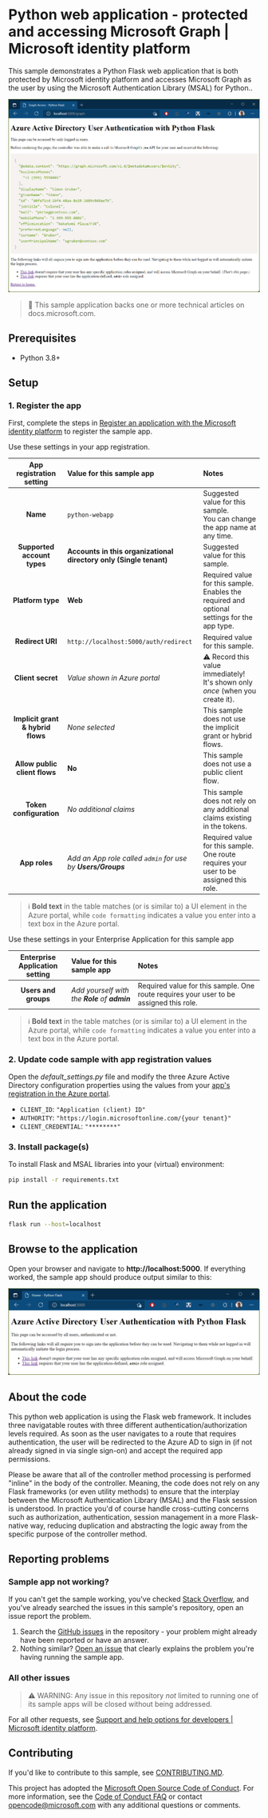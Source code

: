 <!-- Keeping yaml frontmatter commented out for now
---
# Metadata required by https://docs.microsoft.com/samples/browse/
# Metadata properties: https://review.docs.microsoft.com/help/contribute/samples/process/onboarding?branch=main#add-metadata-to-readme
languages:
- python
page_type: sample
name: "Python web application written in Flask that both protects its own endpoints and accesses Microsoft Graph"
description: "This Python web application protects various routes and contacts Microsoft Graph on behalf of the user. The code in this sample is used by one or more articles on docs.microsoft.com."
products:
- azure
- azure-active-directory
- ms-graph
urlFragment: ms-identity-docs-code-webapp-python
---
-->

# Python web application - protected and accessing Microsoft Graph | Microsoft identity platform

<!-- Build badges here
![Build passing.](https://img.shields.io/badge/build-passing-brightgreen.svg) ![Code coverage.](https://img.shields.io/badge/coverage-100%25-brightgreen.svg) ![License.](https://img.shields.io/badge/license-MIT-green.svg)
-->

This sample demonstrates a Python Flask web application that is both protected by Microsoft identity platform and accesses Microsoft Graph as the user by using the Microsoft Authentication Library (MSAL) for Python..

![A browser screenshot on a page showing a response from Microsoft Graph](./app.png)

> :page_with_curl: This sample application backs one or more technical articles on docs.microsoft.com. <!-- TODO: Link to first tutorial in series when published. -->

## Prerequisites

- Python 3.8+

## Setup

### 1. Register the app

First, complete the steps in [Register an application with the Microsoft identity platform](https://docs.microsoft.com/azure/active-directory/develop/quickstart-register-app) to register the sample app.

Use these settings in your app registration.

| App registration <br/> setting | Value for this sample app                                                  | Notes                                                                                              |
|:----------------------------:|:-----------------------------------------------------------------------------|:---------------------------------------------------------------------------------------------------|
| **Name**                     | `python-webapp`                                                              | Suggested value for this sample. <br/> You can change the app name at any time.                    |
| **Supported account types**  | **Accounts in this organizational directory only (Single tenant)**           | Suggested value for this sample.                                                                   |
| **Platform type**            | **Web**                                                                      | Required value for this sample. <br/> Enables the required and optional settings for the app type. |
| **Redirect URI**             | `http://localhost:5000/auth/redirect`                                        | Required value for this sample.                                                                    |
| **Client secret**            | _Value shown in Azure portal_                                                | :warning: Record this value immediately! <br/> It's shown only _once_ (when you create it).        |
| **Implicit grant & hybrid flows** | _None selected_                                                         | This sample does not use the implicit grant or hybrid flows.                                       |
| **Allow public client flows** | **No**                                                                      | This sample does not use a public client flow.                                                     |
| **Token configuration**      | _No additional claims_                                                       | This sample does not rely on any additional claims existing in the tokens.                         |
| **App roles**                | _Add an App role called `admin` for use by **Users/Groups**_                 | Required value for this sample. <bn /> One route requires your user to be assigned this role.      |

> :information_source: **Bold text** in the table matches (or is similar to) a UI element in the Azure portal, while `code formatting` indicates a value you enter into a text box in the Azure portal.

Use these settings in your Enterprise Application for this sample app

| Enterprise Application <br/> setting | Value for this sample app                                            | Notes                                                                                              |
|:------------------------------------:|:---------------------------------------------------------------------|:---------------------------------------------------------------------------------------------------|
| **Users and groups**                 | _Add yourself with the **Role** of **admin**_                        | Required value for this sample. <bn /> One route requires your user to be assigned this role.      |

> :information_source: **Bold text** in the table matches (or is similar to) a UI element in the Azure portal, while `code formatting` indicates a value you enter into a text box in the Azure portal.

### 2. Update code sample with app registration values

Open the _default\_settings.py_ file and modify the three Azure Active Directory configuration properties using the values from your [app's registration in the Azure portal](https://docs.microsoft.com/azure/active-directory/develop/quickstart-register-app).

- `CLIENT_ID`: `"Application (client) ID"`
- `AUTHORITY`: `"https://login.microsoftonline.com/{your tenant}"`
- `CLIENT_CREDENTIAL`: `"********"`

### 3. Install package(s)

To install Flask and MSAL libraries into your (virtual) environment:

```bash
pip install -r requirements.txt
```

## Run the application

```bash
flask run --host=localhost
```

## Browse to the application

Open your browser and navigate to **http://localhost:5000**. If everything worked, the sample app should produce output similar to this:

![A browser screenshot showing the weclome page to the sample application.](./home.png)

## About the code

This python web application is using the Flask web framework. It includes three navigatable routes with three different authentication/authorization levels required. As soon as the user navigates to a route that requires authentication, the user will be redirected to the Azure AD to sign in (if not already signed in via single sign-on) and accept the required app permissions.

Please be aware that all of the controller method processing is performed "inline" in the body of the controller. Meaning, the code does not rely on any Flask frameworks (or even utility methods) to ensure that the interplay between the Microsoft Authentication Library (MSAL) and the Flask session is understood. In practice you'd of course handle cross-cutting concerns such as authorization, authentication, session management in a more Flask-native way, reducing duplication and abstracting the logic away from the specific purpose of the controller method.

## Reporting problems

### Sample app not working?

If you can't get the sample working, you've checked [Stack Overflow](http://stackoverflow.com/questions/tagged/msal), and you've already searched the issues in this sample's repository, open an issue report the problem.

1. Search the [GitHub issues](../../issues) in the repository - your problem might already have been reported or have an answer.
1. Nothing similar? [Open an issue](../../issues/new) that clearly explains the problem you're having running the sample app.

### All other issues

> :warning: WARNING: Any issue in this repository _not_ limited to running one of its sample apps will be closed without being addressed.

For all other requests, see [Support and help options for developers | Microsoft identity platform](https://docs.microsoft.com/azure/active-directory/develop/developer-support-help-options).

## Contributing

If you'd like to contribute to this sample, see [CONTRIBUTING.MD](/CONTRIBUTING.md).

This project has adopted the [Microsoft Open Source Code of Conduct](https://opensource.microsoft.com/codeofconduct/). For more information, see the [Code of Conduct FAQ](https://opensource.microsoft.com/codeofconduct/faq/) or contact [opencode@microsoft.com](mailto:opencode@microsoft.com) with any additional questions or comments.